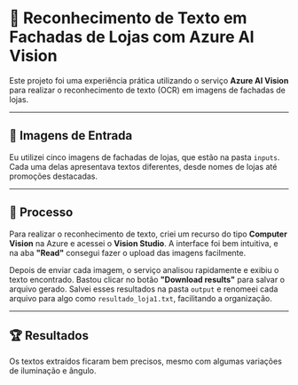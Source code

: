 # 🏬 Reconhecimento de Texto em Fachadas de Lojas com Azure AI Vision

Este projeto foi uma experiência prática utilizando o serviço **Azure AI Vision** para realizar o reconhecimento de texto (OCR) em imagens de fachadas de lojas.  

---

## 📸 **Imagens de Entrada**
Eu utilizei cinco imagens de fachadas de lojas, que estão na pasta `inputs`. Cada uma delas apresentava textos diferentes, desde nomes de lojas até promoções destacadas.

---

## 🚀 **Processo**
Para realizar o reconhecimento de texto, criei um recurso do tipo **Computer Vision** na Azure e acessei o **Vision Studio**. A interface foi bem intuitiva, e na aba **"Read"** consegui fazer o upload das imagens facilmente.  

Depois de enviar cada imagem, o serviço analisou rapidamente e exibiu o texto encontrado. Bastou clicar no botão **"Download results"** para salvar o arquivo gerado. Salvei esses resultados na pasta `output` e renomeei cada arquivo para algo como `resultado_loja1.txt`, facilitando a organização.

---

## 🏆 **Resultados**
Os textos extraídos ficaram bem precisos, mesmo com algumas variações de iluminação e ângulo.
